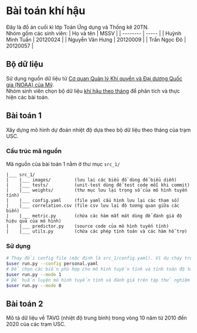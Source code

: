 # Bài toán khí hậu
Đây là đồ án cuối kì lớp Toán Ứng dụng và Thống kê 20TN.  
Nhóm gồm các sinh viên:
| Họ và tên     | MSSV      |
| --------      | -----     |
| Huỳnh Minh Tuấn | 20120024 |
| Nguyễn Văn Hưng | 20120009 |
| Trần Ngọc Đô    | 20120057 |

## Bộ dữ liệu
Sử dụng nguồn dữ liệu từ [Cơ quan Quản lý Khí quyển và Đại dương Quốc gia (NOAA) của Mỹ](https://www.ncdc.noaa.gov/cdo-web/datasets).  
Nhóm sinh viên chọn bộ dữ liệu [khí hậu theo tháng](data/) để phân tích và thực hiện các bài toán.

## Bài toán 1
Xây dựng mô hình dự đoán nhiệt độ dựa theo bộ dữ liệu theo tháng của trạm USC.

### Cấu trúc mã nguồn
Mã nguồn của bài toán 1 nằm ở thư mục `src_1/`

```
|___ src_1/
|    |___ images/         (lưu lại các biểu đồ dùng để biểu diễn)
|    |___ tests/          (unit-test dùng để test code mỗi khi commit)
|    |___ weights/        (thư mục lưu lại trọng số của mô hình tuyến tính)
|    |___ config.yaml     (file yaml cấu hình lưu lại các tham số)
|    |___ correlation.csv (file csv lưu lại độ tương quan giữa các biến)
|    |___ metric.py       (chứa các hàm mất mát dùng để đánh giá độ hiệu quả của mô hình)
|    |___ predictor.py    (source code của mô hình tuyến tính)
|    |___ utils.py        (chứa các phép tính toán và các hàm hỗ trợ)
```

### Sử dụng
```bash
# Thay đổi config file (mặc định là src_1/config.yaml). Ví dụ chạy trên personal.yaml
$user run.py --config personal.yaml 
# Để chọn các biến phù hợp cho mô hình tuyến tính và tính toán độ tương quan giữa các biến
$user run.py --mode 1
# Để huấn luyện mô hình tuyến tính và đánh giá trên tập thử nghiệm
$user run.py --mode 0
```

## Bài toán 2
Mô tả dữ liệu về TAVG (nhiệt độ trung bình) trong vòng 10 năm từ 2010 đến 2020 của các trạm USC.